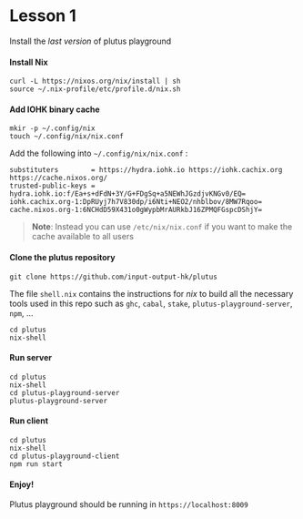 # Lesson 1
           
Install the *last version* of plutus playground

#### Install Nix

```shell
curl -L https://nixos.org/nix/install | sh
source ~/.nix-profile/etc/profile.d/nix.sh
```
#### Add IOHK binary cache
       
```shell
mkir -p ~/.config/nix
touch ~/.config/nix/nix.conf
```        
Add the following into `~/.config/nix/nix.conf` :

```
substituters        = https://hydra.iohk.io https://iohk.cachix.org https://cache.nixos.org/
trusted-public-keys = hydra.iohk.io:f/Ea+s+dFdN+3Y/G+FDgSq+a5NEWhJGzdjvKNGv0/EQ= iohk.cachix.org-1:DpRUyj7h7V830dp/i6Nti+NEO2/nhblbov/8MW7Rqoo= cache.nixos.org-1:6NCHdD59X431o0gWypbMrAURkbJ16ZPMQFGspcDShjY=
```
> **Note**: Instead you can use `/etc/nix/nix.conf` if you want to make the cache available to all users
     
#### Clone the plutus repository
           
```shell
git clone https://github.com/input-output-hk/plutus
```        

The file `shell.nix` contains the instructions for *nix* to build all the necessary tools used in this repo such as `ghc`, `cabal`, `stake`, `plutus-playground-server`, `npm`, ...
                      
```shell
cd plutus
nix-shell
```

#### Run server
           
```shell
cd plutus
nix-shell
cd plutus-playground-server
plutus-playground-server
```        
#### Run client
           
```shell
cd plutus
nix-shell
cd plutus-playground-client
npm run start
```

#### Enjoy!

Plutus playground should be running in `https://localhost:8009`

